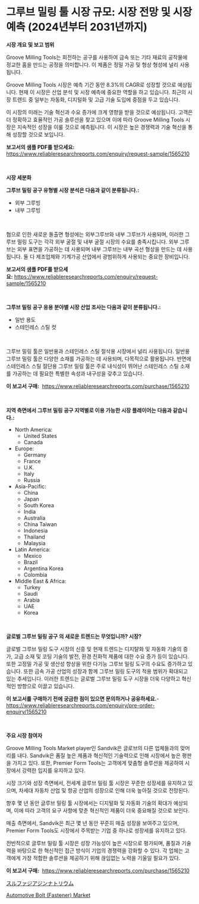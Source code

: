 <p><h1>그루브 밀링 툴 시장 규모: 시장 전망 및 시장 예측 (2024년부터 2031년까지)</h1></p><p><strong>시장 개요 및 보고 범위</strong></p>
<p><p>Groove Milling Tools는 회전하는 공구를 사용하여 금속 또는 기타 재료의 공작물에 정교한 홈을 만드는 공정을 의미합니다. 이 제품은 정밀 가공 및 형상 형성에 널리 사용됩니다.</p><p>Groove Milling Tools 시장은 예측 기간 동안 8.3%의 CAGR로 성장할 것으로 예상됩니다. 현재 이 시장은 산업 분석 및 시장 예측에 중요한 역할을 하고 있습니다. 최근의 시장 트렌드 중 일부는 자동화, 디지털화 및 고급 기술 도입에 중점을 두고 있습니다.</p><p>이 시장의 미래는 기술 혁신과 수요 증가에 크게 영향을 받을 것으로 예상됩니다. 고객은 더 정확하고 효율적인 가공 솔루션을 찾고 있으며 이에 따라 Groove Milling Tools 시장은 지속적인 성장을 이룰 것으로 예측됩니다. 이 시장은 높은 경쟁력과 기술 혁신을 통해 성장할 것으로 보입니다.</p></p>
<p><strong>보고서의 샘플 PDF를 받으세요:</strong> <a href="https://www.reliableresearchreports.com/enquiry/request-sample/1565210">https://www.reliableresearchreports.com/enquiry/request-sample/1565210</a></p>
<p>&nbsp;</p>
<p><strong>시장 세분화</strong></p>
<p><strong>그루브 밀링 공구 유형별 시장 분석은 다음과 같이 분류됩니다.:</strong></p>
<p><ul><li>외부 그루빙</li><li>내부 그루빙</li></ul></p>
<p>&nbsp;</p>
<p><p>협으로 인한 새로운 돌출면 형성에는 외부그루브와 내부 그루브가 사용되며, 이러한 그루브 밀링 도구는 각각 외부 굴절 및 내부 굴절 시장의 수요를 충족시킵니다. 외부 그루브는 외부 표면을 가공하는 데 사용되며 내부 그루브는 내부 곡선 형상을 만드는 데 사용됩니다. 둘 다 제조업체와 기계가공 산업에서 광범위하게 사용되는 중요한 장비입니다.</p></p>
<p><strong>보고서의 샘플 PDF를 받으세요:</strong>&nbsp;<a href="https://www.reliableresearchreports.com/enquiry/request-sample/1565210">https://www.reliableresearchreports.com/enquiry/request-sample/1565210</a></p>
<p>&nbsp;</p>
<p><strong> 그루브 밀링 공구 응용 분야별 시장 산업 조사는 다음과 같이 분류됩니다.:</strong></p>
<p><ul><li>일반 용도</li><li>스테인레스 스틸 컷</li></ul></p>
<p>&nbsp;</p>
<p><p>그루브 밀링 툴은 일반용과 스테인레스 스틸 절삭용 시장에서 널리 사용됩니다. 일반용 그루브 밀링 툴은 다양한 소재를 가공하는 데 사용되며, 다목적으로 활용됩니다. 반면에 스테인레스 스틸 절단용 그루브 밀링 툴은 주로 내식성이 뛰어난 스테인레스 스틸 소재를 가공하는 데 필요한 특별한 속성과 내구성을 갖추고 있습니다.</p></p>
<p><strong>이 보고서 구매:</strong>&nbsp; <a href="https://www.reliableresearchreports.com/purchase/1565210">https://www.reliableresearchreports.com/purchase/1565210</a></p>
<p>&nbsp;</p>
<p><strong>지역 측면에서 그루브 밀링 공구 지역별로 이용 가능한 시장 플레이어는 다음과 같습니다.:</strong></p>
<p><ul>
    <li>
        North America:
        <ul>
            <li>United States</li>
            <li>Canada</li>
        </ul>
    </li>
    <li>
        Europe:
        <ul>
            <li>Germany</li>
            <li>France</li>
            <li>U.K.</li>
            <li>Italy</li>
            <li>Russia</li>
        </ul>
    </li>
    <li>
        Asia-Pacific:
        <ul>
            <li>China</li>
            <li>Japan</li>
            <li>South Korea</li>
            <li>India</li>
            <li>Australia</li>
            <li>China Taiwan</li>
            <li>Indonesia</li>
            <li>Thailand</li>
            <li>Malaysia</li>
        </ul>
    </li>
    <li>
        Latin America:
        <ul>
            <li>Mexico</li>
            <li>Brazil</li>
            <li>Argentina Korea</li>
            <li>Colombia</li>
        </ul>
    </li>
    <li>
        Middle East & Africa:
        <ul>
            <li>Turkey</li>
            <li>Saudi</li>
            <li>Arabia</li>
            <li>UAE</li>
            <li>Korea</li>
        </ul>
    </li>
    </ul></p>
<p>&nbsp;</p>
<p><strong>글로벌 그루브 밀링 공구 의 새로운 트렌드는 무엇입니까? 시장?</strong></p>
<p><p>글로벌 그루브 밀링 도구 시장의 신흥 및 현재 트렌드는 디지턀화 및 자동화 기술의 증가, 고급 소재 및 코팅 기술의 발전, 환경 친화적 제품에 대한 수요 증가 등이 있습니다. 또한 고정밀 가공 및 생산성 향상을 위한 다기능 그루브 밀링 도구의 수요도 증가하고 있습니다. 또한 금속 가공 산업의 성장과 함께 그루브 밀링 도구의 적용 범위가 확대되고 있는 추세입니다. 이러한 트렌드는 글로벌 그루브 밀링 도구 시장을 더욱 다양하고 혁신적인 방향으로 이끌고 있습니다.</p></p>
<p><strong>이 보고서를 구매하기 전에 궁금한 점이 있으면 문의하거나 공유하세요.</strong>- <a href="https://www.reliableresearchreports.com/enquiry/pre-order-enquiry/1565210">https://www.reliableresearchreports.com/enquiry/pre-order-enquiry/1565210</a></p>
<p>&nbsp;</p>
<p><strong>주요 시장 참여자</strong></p>
<p><p>Groove Milling Tools Market player인 Sandvik은 글로브의 다른 업체들과의 맞머리를 내다. Sandvik은 품질 높은 제품과 혁신적인 기술력으로 인해 시장에서 높은 평판을 가지고 있다. 또한, Premier Form Tools는 고객에게 맞춤형 솔루션을 제공하여 시장에서 강력한 입지를 유지하고 있다. </p><p>시장 크기와 성장 측면에서, 전세계 글루브 밀링 툴 시장은 꾸준한 성장세를 유지하고 있으며, 차세대 자동차 산업 및 항공 산업의 성장으로 인해 더욱 높아질 것으로 전망된다.</p><p>향후 몇 년 동안 글루브 밀링 툴 시장에서는 디지털화 및 자동화 기술의 확대가 예상되며, 이에 따라 고객의 요구 사항에 맞춘 혁신적인 제품이 더욱 중요해질 것으로 보인다.</p><p>매출 측면에서, Sandvik은 최근 몇 년 동안 꾸준히 매출 성장을 보여주고 있으며, Premier Form Tools도 시장에서 주목받는 기업 중 하나로 성장세를 유지하고 있다.</p><p>전반적으로 글루브 밀링 툴 시장은 성장 가능성이 높은 시장으로 평가되며, 품질과 기술력을 바탕으로 한 혁신적인 접근 방식이 기업의 경쟁력을 강화할 수 있다. 각 업체는 고객에게 가장 적합한 솔루션을 제공하기 위해 끊임없는 노력을 기울일 필요가 있다.</p></p>
<p><strong>이 보고서 구매:</strong>&nbsp;&nbsp;<a href="https://www.reliableresearchreports.com/purchase/1565210">https://www.reliableresearchreports.com/purchase/1565210</a></p>
<p><p><a href="https://github.com/EstaSprer20231/Market-Research-Report-List-1/blob/main/52189005757.md">スルファジアジンナトリウム</a></p><p><a href="https://carnation-joke-41f.notion.site/Automotive-Bolt-Fastener-Market-Size-Market-Share-and-Global-Market-Analysis-Report-2024-2031-42f57ef9e420439e99b24d72c85cfb24">Automotive Bolt (Fastener) Market</a></p></p>
